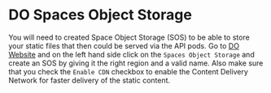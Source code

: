 # DO Spaces Object Storage
You will need to created Space Object Storage (SOS) to be able to store your static files that then could be served via the API pods. Go to [DO Website](https://cloud.digitalocean.com) and on the left hand side click on the `Spaces Object Storage` and create an SOS by giving it the right region and a valid name.  Also make sure that you check the `Enable CDN` checkbox to enable the Content Delivery Network for faster delivery of the static content. 